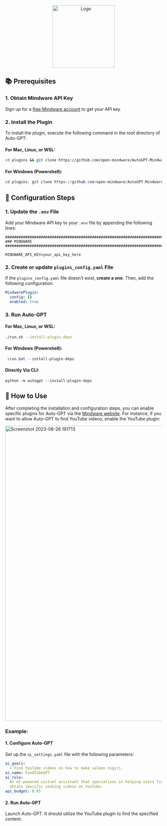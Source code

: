 <!-- Improved compatibility of back to top link: See: https://github.com/othneildrew/Best-README-Template/pull/73 -->

<a name="readme-top"></a>

<!--
*** Thanks for checking out the Best-README-Template. If you have a suggestion
*** that would make this better, please fork the repo and create a pull request
*** or simply open an issue with the tag "enhancement".
*** Don't forget to give the project a star!
*** Thanks again! Now go create something AMAZING! :D
-->

<!-- PROJECT SHIELDS -->
<!--
*** I'm using markdown "reference style" links for readability.
*** Reference links are enclosed in brackets [ ] instead of parentheses ( ).
*** See the bottom of this document for the declaration of the reference variables
*** for contributors-url, forks-url, etc. This is an optional, concise syntax you may use.
*** https://www.markdownguide.org/basic-syntax/#reference-style-links
-->

<!-- PROJECT LOGO -->
<br />
<div align="center">
    <img src="https://wlqmlsriumpfpcnpgpxn.supabase.co/storage/v1/object/public/media/logos/mindware.png" alt="Logo" width="200" height="200">
</div>

## 📚 Prerequisites

### 1. Obtain Mindware API Key

Sign up for a [free Mindware account](https://mindware.xyz) to get your API key.

### 2. Install the Plugin

To install the plugin, execute the following command in the root directory of Auto-GPT:

#### For Mac, Linux, or WSL:

```bash
cd plugins && git clone https://github.com/open-mindware/AutoGPT-Mindware.git && zip -r ./AutoGPT-Mindware.zip ./AutoGPT-Mindware && rm -rf ./AutoGPT-Mindware && cd .. && ./run.sh --install-plugin-deps
```

#### For Windows (Powershell):

```powershell
cd plugins; git clone https://github.com/open-mindware/AutoGPT-Mindware.git; Compress-Archive -Path .\\AutoGPT-Mindware -DestinationPath .\\AutoGPT-Mindware.zip; Remove-Item -Recurse -Force .\\AutoGPT-Mindware; cd ..
```

## 🔧 Configuration Steps

### 1. Update the `.env` File

Add your Mindware API key to your `.env` file by appending the following lines:

```env
################################################################################
### MINDWARE
################################################################################

MINDWARE_API_KEY=your_api_key_here
```

### 2. Create or update `plugins_config.yaml` File

If the `plugins_config.yaml` file doesn't exist, **create a one**. Then, add the following configuration:

```yaml
MindwarePlugin:
  config: {}
  enabled: true
```
### 3. Run Auto-GPT

#### For Mac, Linux, or WSL:

```bash
./run.sh --install-plugin-deps
```

#### For Windows (Powershell):

```powershell
.\run.bat --install-plugin-deps
```

#### Directly Via CLI:

```
python -m autogpt --install-plugin-deps
```

## 🚀 How to Use

After completing the installation and configuration steps, you can enable specific plugins for Auto-GPT via the [Mindware website](https://mindware.xyz). For instance, if you want to allow Auto-GPT to find YouTube videos, enable the YouTube plugin:

<img width="946" alt="Screenshot 2023-08-26 191713" src="https://github.com/open-mindware/AutoGPT-Mindware/assets/23727727/65c04ad1-a842-4342-8b28-802b966d91ef">

### Example:

#### 1. Configure Auto-GPT

Set up the `ai_settings.yaml` file with the following parameters:

```yaml
ai_goals:
  - Find YouTube videos on how to make salmon nigiri.
ai_name: FoodTubeGPT
ai_role:
  An AI-powered virtual assistant that specializes in helping users find and
  obtain specific cooking videos on YouTube.
api_budget: 0.05
```

#### 2. Run Auto-GPT

Launch Auto-GPT. It should utilize the YouTube plugin to find the specified content.
